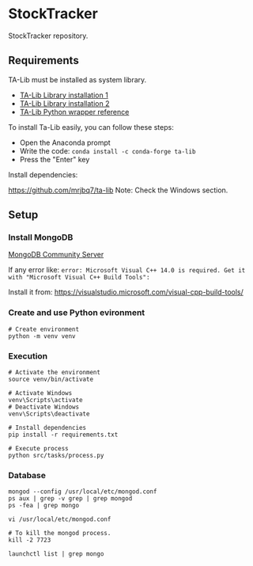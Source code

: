 # StockTracker
StockTracker repository.

## Requirements
TA-Lib must be installed as system library.

- [TA-Lib Library installation 1](https://blog.quantinsti.com/install-ta-lib-python/)
- [TA-Lib Library installation 2](https://rohan09.medium.com/how-to-install-ta-lib-in-python-86e4edb80934)
- [TA-Lib Python wrapper reference](https://mrjbq7.github.io/ta-lib/install.html)

To install Ta-Lib easily, you can follow these steps:

- Open the Anaconda prompt
- Write the code:
`conda install -c conda-forge ta-lib`
- Press the "Enter" key

Install dependencies:

https://github.com/mrjbq7/ta-lib
Note: Check the Windows section.

##  Setup

###  Install MongoDB

[MongoDB Community Server](https://www.mongodb.com/try/download/community)

If any error like:
`error: Microsoft Visual C++ 14.0 is required. Get it with "Microsoft Visual
C++ Build Tools":`


Install it from:
https://visualstudio.microsoft.com/visual-cpp-build-tools/

###  Create and use Python evironment

```
# Create environment
python -m venv venv
```

###  Execution
```
# Activate the environment
source venv/bin/activate

# Activate Windows
venv\Scripts\activate
# Deactivate Windows
venv\Scripts\deactivate

# Install dependencies
pip install -r requirements.txt

# Execute process
python src/tasks/process.py
```
###  Database
```
mongod --config /usr/local/etc/mongod.conf
ps aux | grep -v grep | grep mongod
ps -fea | grep mongo

vi /usr/local/etc/mongod.conf

# To kill the mongod process.
kill -2 7723
    
launchctl list | grep mongo
```
